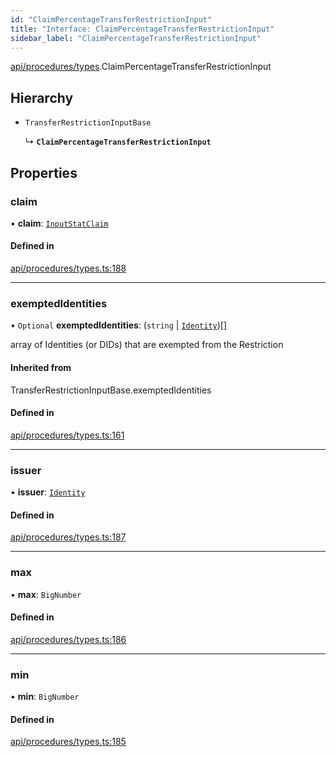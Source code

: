 ```yaml
---
id: "ClaimPercentageTransferRestrictionInput"
title: "Interface: ClaimPercentageTransferRestrictionInput"
sidebar_label: "ClaimPercentageTransferRestrictionInput"
---
```


[api/procedures/types](../../../../../modules/API/Procedures/Types/Types.md).ClaimPercentageTransferRestrictionInput

## Hierarchy

- `TransferRestrictionInputBase`

  ↳ **`ClaimPercentageTransferRestrictionInput`**

## Properties

### claim

• **claim**: [`InputStatClaim`](../../../../../modules/Types/Types.md#inputstatclaim)

#### Defined in

[api/procedures/types.ts:188](https://github.com/PolymeshAssociation/polymesh-sdk/blob/07a4c5b0/src/api/procedures/types.ts#L188)

___

### exemptedIdentities

• `Optional` **exemptedIdentities**: (`string` \| [`Identity`](../../../../../classes/API/Entities/Identity/Identity.md))[]

array of Identities (or DIDs) that are exempted from the Restriction

#### Inherited from

TransferRestrictionInputBase.exemptedIdentities

#### Defined in

[api/procedures/types.ts:161](https://github.com/PolymeshAssociation/polymesh-sdk/blob/07a4c5b0/src/api/procedures/types.ts#L161)

___

### issuer

• **issuer**: [`Identity`](../../../../../classes/API/Entities/Identity/Identity.md)

#### Defined in

[api/procedures/types.ts:187](https://github.com/PolymeshAssociation/polymesh-sdk/blob/07a4c5b0/src/api/procedures/types.ts#L187)

___

### max

• **max**: `BigNumber`

#### Defined in

[api/procedures/types.ts:186](https://github.com/PolymeshAssociation/polymesh-sdk/blob/07a4c5b0/src/api/procedures/types.ts#L186)

___

### min

• **min**: `BigNumber`

#### Defined in

[api/procedures/types.ts:185](https://github.com/PolymeshAssociation/polymesh-sdk/blob/07a4c5b0/src/api/procedures/types.ts#L185)
